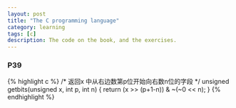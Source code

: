 ```yaml
---
layout: post
title: "The C programming language"
category: learning 
tags: [c]
description: The code on the book, and the exercises.
---
```



###  P39

{% highlight c %}
/* 返回x 中从右边数第p位开始向右数n位的字段 */
unsigned getbits(unsigned x, int p, int n)
{
    return (x >> (p+1-n)) & ~(~0 << n);
}
{% endhighlight %}

